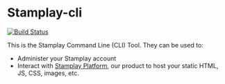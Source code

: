 # Stamplay-cli

[![Build Status](https://travis-ci.org/Stamplay/stamplay-cli.svg)](https://travis-ci.org/Stamplay/stamplay-cli)


This is the Stamplay Command Line (CLI) Tool. They can be used to:

* Administer your Stamplay account
* Interact with [Stamplay Platform](https://editor.stamplay.com), our product to host your
static HTML, JS, CSS, images, etc.
